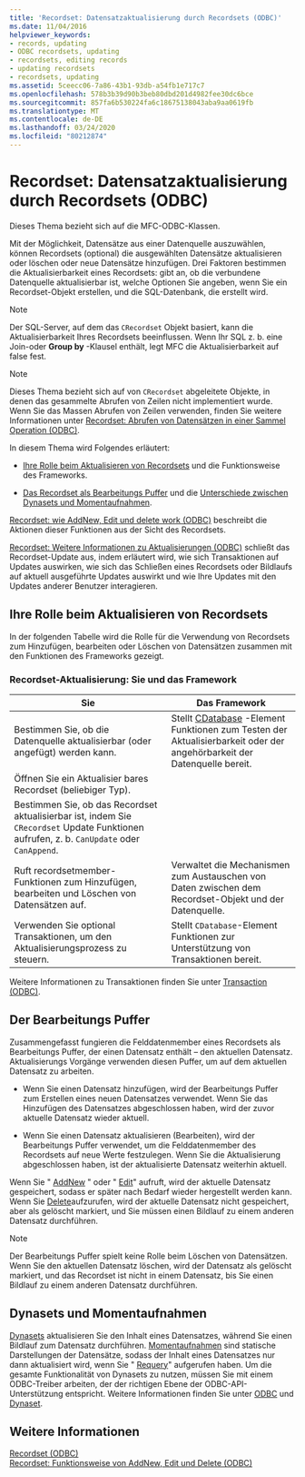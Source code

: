 ```yaml
---
title: 'Recordset: Datensatzaktualisierung durch Recordsets (ODBC)'
ms.date: 11/04/2016
helpviewer_keywords:
- records, updating
- ODBC recordsets, updating
- recordsets, editing records
- updating recordsets
- recordsets, updating
ms.assetid: 5ceecc06-7a86-43b1-93db-a54fb1e717c7
ms.openlocfilehash: 578b3b39d90b3beb80dbd201d4982fee30dc6bce
ms.sourcegitcommit: 857fa6b530224fa6c18675138043aba9aa0619fb
ms.translationtype: MT
ms.contentlocale: de-DE
ms.lasthandoff: 03/24/2020
ms.locfileid: "80212874"
---
```

# <a name="recordset-how-recordsets-update-records-odbc"></a>Recordset: Datensatzaktualisierung durch Recordsets (ODBC)

Dieses Thema bezieht sich auf die MFC-ODBC-Klassen.

Mit der Möglichkeit, Datensätze aus einer Datenquelle auszuwählen, können Recordsets (optional) die ausgewählten Datensätze aktualisieren oder löschen oder neue Datensätze hinzufügen. Drei Faktoren bestimmen die Aktualisierbarkeit eines Recordsets: gibt an, ob die verbundene Datenquelle aktualisierbar ist, welche Optionen Sie angeben, wenn Sie ein Recordset-Objekt erstellen, und die SQL-Datenbank, die erstellt wird.

> [!NOTE]
>  Der SQL-Server, auf dem das `CRecordset` Objekt basiert, kann die Aktualisierbarkeit Ihres Recordsets beeinflussen. Wenn Ihr SQL z. b. eine Join-oder **Group by** -Klausel enthält, legt MFC die Aktualisierbarkeit auf false fest.

> [!NOTE]
>  Dieses Thema bezieht sich auf von `CRecordset` abgeleitete Objekte, in denen das gesammelte Abrufen von Zeilen nicht implementiert wurde. Wenn Sie das Massen Abrufen von Zeilen verwenden, finden Sie weitere Informationen unter [Recordset: Abrufen von Datensätzen in einer Sammel Operation (ODBC)](../../data/odbc/recordset-fetching-records-in-bulk-odbc.md).

In diesem Thema wird Folgendes erläutert:

- [Ihre Rolle beim Aktualisieren von Recordsets](#_core_your_role_in_recordset_updating) und die Funktionsweise des Frameworks.

- [Das Recordset als Bearbeitungs Puffer](#_core_the_edit_buffer) und die [Unterschiede zwischen Dynasets und Momentaufnahmen](#_core_dynasets_and_snapshots).

[Recordset: wie AddNew, Edit und delete work (ODBC)](../../data/odbc/recordset-how-addnew-edit-and-delete-work-odbc.md) beschreibt die Aktionen dieser Funktionen aus der Sicht des Recordsets.

[Recordset: Weitere Informationen zu Aktualisierungen (ODBC)](../../data/odbc/recordset-more-about-updates-odbc.md) schließt das Recordset-Update aus, indem erläutert wird, wie sich Transaktionen auf Updates auswirken, wie sich das Schließen eines Recordsets oder Bildlaufs auf aktuell ausgeführte Updates auswirkt und wie Ihre Updates mit den Updates anderer Benutzer interagieren.

##  <a name="your-role-in-recordset-updating"></a><a name="_core_your_role_in_recordset_updating"></a>Ihre Rolle beim Aktualisieren von Recordsets

In der folgenden Tabelle wird die Rolle für die Verwendung von Recordsets zum Hinzufügen, bearbeiten oder Löschen von Datensätzen zusammen mit den Funktionen des Frameworks gezeigt.

### <a name="recordset-updating-you-and-the-framework"></a>Recordset-Aktualisierung: Sie und das Framework

|Sie|Das Framework|
|---------|-------------------|
|Bestimmen Sie, ob die Datenquelle aktualisierbar (oder angefügt) werden kann.|Stellt [CDatabase](../../mfc/reference/cdatabase-class.md) -Element Funktionen zum Testen der Aktualisierbarkeit oder der angehörbarkeit der Datenquelle bereit.|
|Öffnen Sie ein Aktualisier bares Recordset (beliebiger Typ).||
|Bestimmen Sie, ob das Recordset aktualisierbar ist, indem Sie `CRecordset` Update Funktionen aufrufen, z. b. `CanUpdate` oder `CanAppend`.||
|Ruft recordsetmember-Funktionen zum Hinzufügen, bearbeiten und Löschen von Datensätzen auf.|Verwaltet die Mechanismen zum Austauschen von Daten zwischen dem Recordset-Objekt und der Datenquelle.|
|Verwenden Sie optional Transaktionen, um den Aktualisierungsprozess zu steuern.|Stellt `CDatabase`-Element Funktionen zur Unterstützung von Transaktionen bereit.|

Weitere Informationen zu Transaktionen finden Sie unter [Transaction (ODBC)](../../data/odbc/transaction-odbc.md).

##  <a name="the-edit-buffer"></a><a name="_core_the_edit_buffer"></a>Der Bearbeitungs Puffer

Zusammengefasst fungieren die Felddatenmember eines Recordsets als Bearbeitungs Puffer, der einen Datensatz enthält – den aktuellen Datensatz. Aktualisierungs Vorgänge verwenden diesen Puffer, um auf dem aktuellen Datensatz zu arbeiten.

- Wenn Sie einen Datensatz hinzufügen, wird der Bearbeitungs Puffer zum Erstellen eines neuen Datensatzes verwendet. Wenn Sie das Hinzufügen des Datensatzes abgeschlossen haben, wird der zuvor aktuelle Datensatz wieder aktuell.

- Wenn Sie einen Datensatz aktualisieren (Bearbeiten), wird der Bearbeitungs Puffer verwendet, um die Felddatenmember des Recordsets auf neue Werte festzulegen. Wenn Sie die Aktualisierung abgeschlossen haben, ist der aktualisierte Datensatz weiterhin aktuell.

Wenn Sie " [AddNew](../../mfc/reference/crecordset-class.md#addnew) " oder " [Edit](../../mfc/reference/crecordset-class.md#edit)" aufruft, wird der aktuelle Datensatz gespeichert, sodass er später nach Bedarf wieder hergestellt werden kann. Wenn Sie [Delete](../../mfc/reference/crecordset-class.md#delete)aufzurufen, wird der aktuelle Datensatz nicht gespeichert, aber als gelöscht markiert, und Sie müssen einen Bildlauf zu einem anderen Datensatz durchführen.

> [!NOTE]
>  Der Bearbeitungs Puffer spielt keine Rolle beim Löschen von Datensätzen. Wenn Sie den aktuellen Datensatz löschen, wird der Datensatz als gelöscht markiert, und das Recordset ist nicht in einem Datensatz, bis Sie einen Bildlauf zu einem anderen Datensatz durchführen.

##  <a name="dynasets-and-snapshots"></a><a name="_core_dynasets_and_snapshots"></a>Dynasets und Momentaufnahmen

[Dynasets](../../data/odbc/dynaset.md) aktualisieren Sie den Inhalt eines Datensatzes, während Sie einen Bildlauf zum Datensatz durchführen. [Momentaufnahmen](../../data/odbc/snapshot.md) sind statische Darstellungen der Datensätze, sodass der Inhalt eines Datensatzes nur dann aktualisiert wird, wenn Sie " [Requery](../../mfc/reference/crecordset-class.md#requery)" aufgerufen haben. Um die gesamte Funktionalität von Dynasets zu nutzen, müssen Sie mit einem ODBC-Treiber arbeiten, der der richtigen Ebene der ODBC-API-Unterstützung entspricht. Weitere Informationen finden Sie unter [ODBC](../../data/odbc/odbc-basics.md) und [Dynaset](../../data/odbc/dynaset.md).

## <a name="see-also"></a>Weitere Informationen

[Recordset (ODBC)](../../data/odbc/recordset-odbc.md)<br/>
[Recordset: Funktionsweise von AddNew, Edit und Delete (ODBC)](../../data/odbc/recordset-how-addnew-edit-and-delete-work-odbc.md)

